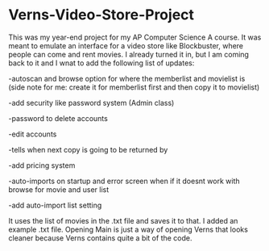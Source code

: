 # Verns-Video-Store-Project

This was my year-end project for my AP Computer Science A course. It was meant to emulate an interface for a video store like Blockbuster, where people can come and rent movies. I already turned it in, but I am coming back to it and I wnat to add the following list of updates:

-autoscan and browse option for where the memberlist and movielist is (side note for me: create it for memberlist first and then copy it to movielist)

-add security like password system (Admin class)

-password to delete accounts

-edit accounts

-tells when next copy is going to be returned by

-add pricing system

-auto-imports on startup and error screen when if it doesnt work with browse for movie and user list

-add auto-import list setting

It uses the list of movies in the .txt file and saves it to that. I added an example .txt file. Opening Main is just a way of opening Verns that looks cleaner because Verns contains quite a bit of the code.

